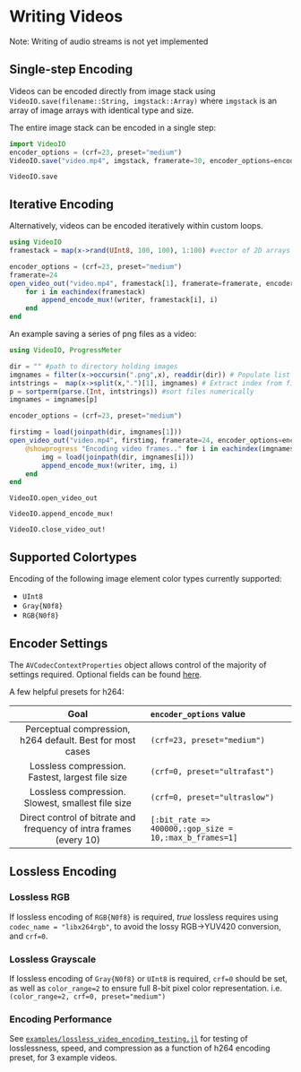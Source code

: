 # Writing Videos

Note: Writing of audio streams is not yet implemented

## Single-step Encoding

Videos can be encoded directly from image stack using `VideoIO.save(filename::String, imgstack::Array)` where `imgstack` is an array of image arrays with identical type and size.

The entire image stack can be encoded in a single step:
```julia
import VideoIO
encoder_options = (crf=23, preset="medium")
VideoIO.save("video.mp4", imgstack, framerate=30, encoder_options=encoder_options)
```

```@docs
VideoIO.save
```

## Iterative Encoding

Alternatively, videos can be encoded iteratively within custom loops.

```julia
using VideoIO
framestack = map(x->rand(UInt8, 100, 100), 1:100) #vector of 2D arrays

encoder_options = (crf=23, preset="medium")
framerate=24
open_video_out("video.mp4", framestack[1], framerate=framerate, encoder_options=encoder_options) do writer
    for i in eachindex(framestack)
        append_encode_mux!(writer, framestack[i], i)
    end
end
```

An example saving a series of png files as a video:

```julia
using VideoIO, ProgressMeter

dir = "" #path to directory holding images
imgnames = filter(x->occursin(".png",x), readdir(dir)) # Populate list of all .pngs
intstrings =  map(x->split(x,".")[1], imgnames) # Extract index from filenames
p = sortperm(parse.(Int, intstrings)) #sort files numerically
imgnames = imgnames[p]

encoder_options = (crf=23, preset="medium")

firstimg = load(joinpath(dir, imgnames[1]))
open_video_out("video.mp4", firstimg, framerate=24, encoder_options=encoder_options) do writer
    @showprogress "Encoding video frames.." for i in eachindex(imgnames)
        img = load(joinpath(dir, imgnames[i]))
        append_encode_mux!(writer, img, i)
    end
end
```

```@docs
VideoIO.open_video_out
```

```@docs
VideoIO.append_encode_mux!
```

```@docs
VideoIO.close_video_out!
```

## Supported Colortypes
Encoding of the following image element color types currently supported:
- `UInt8`
- `Gray{N0f8}`
- `RGB{N0f8}`

## Encoder Settings

The `AVCodecContextProperties` object allows control of the majority of settings required.
Optional fields can be found [here](https://ffmpeg.org/doxygen/4.1/structAVCodecContext.html).

A few helpful presets for h264:

| Goal | `encoder_options` value |
|:----:|:------|
| Perceptual compression, h264 default. Best for most cases | ```(crf=23, preset="medium")``` |
| Lossless compression. Fastest, largest file size | ```(crf=0, preset="ultrafast")``` |
| Lossless compression. Slowest, smallest file size | ```(crf=0, preset="ultraslow")``` |
| Direct control of bitrate and frequency of intra frames (every 10) | ```[:bit_rate => 400000,:gop_size = 10,:max_b_frames=1]``` |

## Lossless Encoding
### Lossless RGB
If lossless encoding of `RGB{N0f8}` is required, _true_ lossless requires using `codec_name = "libx264rgb"`, to avoid the lossy RGB->YUV420 conversion, and `crf=0`.

### Lossless Grayscale
If lossless encoding of `Gray{N0f8}` or `UInt8` is required, `crf=0` should be set, as well as `color_range=2` to ensure full 8-bit pixel color representation. i.e.
```(color_range=2, crf=0, preset="medium")```

### Encoding Performance
See [`examples/lossless_video_encoding_testing.jl`](https://github.com/JuliaIO/VideoIO.jl/blob/master/examples/lossless_video_encoding_testing.jl) for testing of losslessness, speed, and compression as a function of h264 encoding preset, for 3 example videos.
